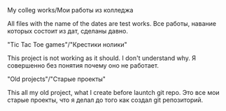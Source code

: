 My colleg works/Мои работы из колледжа

All files with the name of the dates are test works.
Все работы, навание которых состоит из дат, сделаны давно.



"Tic Tac Toe games"/"Крестики нолики"

This project is not working as it should. I don't understand why.
Я совершенно без понятия почему оно не работает.

"Old projects"/"Старые проекты"

This all my old project, what I create before launtch git repo.
Это все мои старые проекты, что я делал до того как создал git репозиторий.
